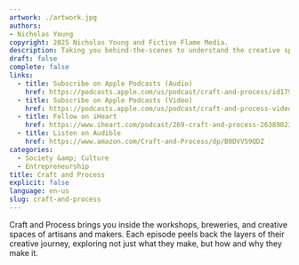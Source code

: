 ```yaml
---
artwork: ./artwork.jpg
authors:
- Nicholas Young
copyright: 2025 Nicholas Young and Fictive Flame Media.
description: Taking you behind-the-scenes to understand the creative spaces and unique businesses of artisans and makers from across Colorado.
draft: false
complete: false
links:
  - title: Subscribe on Apple Podcasts (Audio)
    href: https://podcasts.apple.com/us/podcast/craft-and-process/id1793611508
  - title: Subscribe on Apple Podcasts (Video)
    href: https://podcasts.apple.com/us/podcast/craft-and-process-video/id1811656281
  - title: Follow on iHeart
    href: https://www.iheart.com/podcast/269-craft-and-process-263890236/
  - title: Listen on Audible
    href: https://www.amazon.com/Craft-and-Process/dp/B0DVV59QDZ
categories:
  - Society &amp; Culture
  - Entrepreneurship
title: Craft and Process
explicit: false
language: en-us
slug: craft-and-process
---
```

Craft and Process brings you inside the workshops, breweries, and creative spaces of artisans and makers. Each episode peels back the layers of their creative journey, exploring not just what they make, but how and why they make it.
